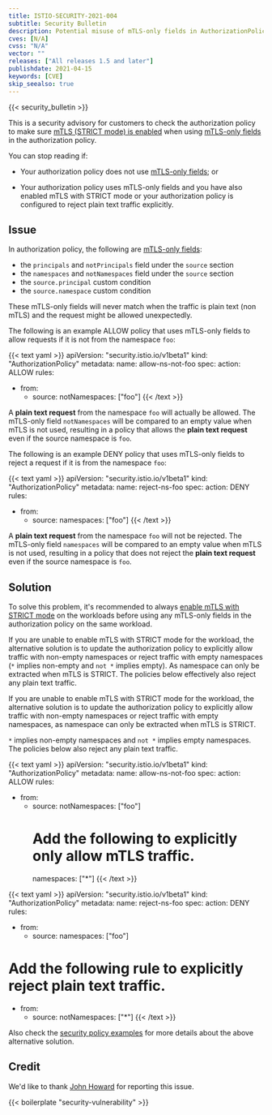 ```yaml
---
title: ISTIO-SECURITY-2021-004
subtitle: Security Bulletin
description: Potential misuse of mTLS-only fields in AuthorizationPolicy with plain text traffic. 
cves: [N/A]
cvss: "N/A"
vector: ""
releases: ["All releases 1.5 and later"]
publishdate: 2021-04-15
keywords: [CVE]
skip_seealso: true
---
```


{{< security_bulletin >}}

This is a security advisory for customers to check the authorization policy to make sure [mTLS (STRICT mode) is enabled](/docs/tasks/security/authentication/authn-policy/#globally-enabling-istio-mutual-tls-in-strict-mode)
when using [mTLS-only fields](/docs/concepts/security/#dependency-on-mutual-tls) in the authorization policy.

You can stop reading if:

- Your authorization policy does not use [mTLS-only fields](/docs/concepts/security/#dependency-on-mutual-tls); or

- Your authorization policy uses mTLS-only fields and you have also enabled mTLS with STRICT mode or your authorization
policy is configured to reject plain text traffic explicitly.

## Issue

In authorization policy, the following are [mTLS-only fields](/docs/concepts/security/#dependency-on-mutual-tls):

- the `principals` and `notPrincipals` field under the `source` section
- the `namespaces` and `notNamespaces` field under the `source` section
- the `source.principal` custom condition
- the `source.namespace` custom condition

These mTLS-only fields will never match when the traffic is plain text (non mTLS) and the request might be allowed unexpectedly.

The following is an example ALLOW policy that uses mTLS-only fields to allow requests if it is not from the namespace `foo`:

{{< text yaml >}}
apiVersion: "security.istio.io/v1beta1"
kind: "AuthorizationPolicy"
metadata:
  name: allow-ns-not-foo
spec:
  action: ALLOW
  rules:
  - from:
    - source:
        notNamespaces: ["foo"]
{{< /text >}}

A **plain text request** from the namespace `foo` will actually be allowed. The mTLS-only field `notNamespaces` will be
compared to an empty value when mTLS is not used, resulting in a policy that allows the **plain text request** even if
the source namespace is `foo`.

The following is an example DENY policy that uses mTLS-only fields to reject a request if it is from the namespace `foo`:

{{< text yaml >}}
apiVersion: "security.istio.io/v1beta1"
kind: "AuthorizationPolicy"
metadata:
  name: reject-ns-foo
spec:
  action: DENY
  rules:
  - from:
    - source:
        namespaces: ["foo"]
{{< /text >}}

A **plain text request** from the namespace `foo` will not be rejected. The mTLS-only field `namespaces` will be
compared to an empty value when mTLS is not used, resulting in a policy that does not reject the **plain text request**
even if the source namespace is `foo`.

## Solution

To solve this problem, it's recommended to always [enable mTLS with STRICT mode](/docs/tasks/security/authentication/authn-policy/#enable-mutual-tls-per-namespace-or-workload)
on the workloads before using any mTLS-only fields in the authorization policy on the same workload.

If you are unable to enable mTLS with STRICT mode for the workload, the alternative solution is to update the authorization
policy to explicitly allow traffic with non-empty namespaces or reject traffic with empty namespaces (`*` implies non-empty and `not *` implies empty).
As namespace can only be extracted when mTLS is STRICT. The policies below effectively also reject any plain text traffic.

If you are unable to enable mTLS with STRICT mode for the workload, the alternative solution is to update the authorization
policy to explicitly allow traffic with non-empty namespaces or reject traffic with empty namespaces, as namespace can
only be extracted when mTLS is STRICT.

`*` implies non-empty namespaces and `not *` implies empty namespaces. The policies below also reject any plain text traffic.

{{< text yaml >}}
apiVersion: "security.istio.io/v1beta1"
kind: "AuthorizationPolicy"
metadata:
  name: allow-ns-not-foo
spec:
  action: ALLOW
  rules:
  - from:
    - source:
        notNamespaces: ["foo"]
        # Add the following to explicitly only allow mTLS traffic.
        namespaces: ["*"]
{{< /text >}}

{{< text yaml >}}
apiVersion: "security.istio.io/v1beta1"
kind: "AuthorizationPolicy"
metadata:
  name: reject-ns-foo
spec:
  action: DENY
  rules:
  - from:
    - source:
        namespaces: ["foo"]
  # Add the following rule to explicitly reject plain text traffic.
  - from:
    - source:
        notNamespaces: ["*"]
{{< /text >}}

Also check the [security policy examples](/docs/ops/configuration/security/security-policy-examples/#require-mtls-in-authorization-layer-defense-in-depth)
for more details about the above alternative solution.

## Credit

We'd like to thank [John Howard](https://github.com/howardjohn/) for reporting this issue.

{{< boilerplate "security-vulnerability" >}}
